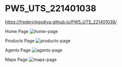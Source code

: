 # PW5_UTS_221401038

https://frederickgodiva.github.io/PW5_UTS_221401038/

Home Page
![home-page](https://github.com/FrederickGodiva/PW5_UTS_221401038/assets/114503454/69309262-e646-4efd-8ea2-0c3079b5903d)

Products Page
![products-page](https://github.com/FrederickGodiva/PW5_UTS_221401038/assets/114503454/b990a403-18cb-4efb-91fd-487acc3dedfe)

Agents Page
![agents-page](https://github.com/FrederickGodiva/PW5_UTS_221401038/assets/114503454/67636fbf-a47c-4605-a2ea-95b3928b6c54)

Maps Page
![maps-page](https://github.com/FrederickGodiva/PW5_UTS_221401038/assets/114503454/161b435c-247b-4896-9ebf-e5dbafe67f15)
